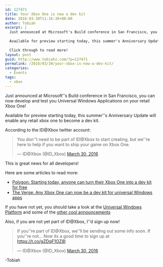 ```yaml
---
id: 127471
title: Your Xbox One is now a dev kit
date: 2016-03-30T11:16:38+00:00
author: Tobiah
excerpt: |
  Just announced at Microsoft's Build conference in San Francisco, you can now develop and test you Universal Windows Applications on your retail Xbox One!
  
  Available for preview starting today, this summer's Anniversary Update will enable any retail xbox one to become a dev kit.
  
  Click through to read more!
layout: post
guid: http://www.tobiahz.com/?p=127471
permalink: /2016/03/30/your-xbox-is-now-a-dev-kit/
categories:
  - Events
tags:
  - xbox
---
```

Just announced at Microsoft''s Build conference in San Francisco, you can now develop and test you Universal Windows Applications on your retail Xbox One!

Available for preview starting today, this&nbsp;summer''s Anniversary Update will enable any retail xbox one to become a dev kit.

According to the ID@Xbox twitter account:

<blockquote class="twitter-tweet" data-lang="en">
  <p dir="ltr" lang="en">
    You don''t need to be part of ID@Xbox to start creating, but we''re here to help if you want to ship your game on Xbox One.
  </p>
  
  <p>
    — ID@Xbox (@ID_Xbox) <a href="https://twitter.com/ID_Xbox/status/715218215945670656">March 30, 2016</a>
  </p>
</blockquote>


   
<!--more-->


   
This is great news for all developers!

Here are some articles to read more:

  * <a href="http://www.polygon.com/2016/3/30/11318568/xbox-one-dev-kit" target="_blank">Polygon:&nbsp;Starting today, anyone can turn their Xbox One into a dev kit for free</a>
  * <a href="http://www.theverge.com/2016/3/30/11331366/xbox-one-dev-mode-windows-apps" target="_blank">The Verge:&nbsp;Any Xbox One can now be a dev kit for universal Windows apps</a>

If you have not yet, you should take a look at the <a href="https://msdn.microsoft.com/en-us/windows/uwp/get-started/universal-application-platform-guide" target="_blank">Universal Windows Platform</a> and some of the <a href="https://blogs.windows.com/blog/tag/build-2016/" target="_blank">other cool announcements</a>

Also, if you are not yet part of ID@Xbox, I''d sign up now!

<blockquote class="twitter-tweet" data-lang="en">
  <p>
    If you''re part of ID@Xbox, we''ll be sending out some info soon. If you''re not&#8230; Now its a good time to sign up at <a href="https://t.co/gZDqF1OZ8I">https://t.co/gZDqF1OZ8I</a>
  </p>
  
  <p>
    — ID@Xbox (@ID_Xbox) <a href="https://twitter.com/ID_Xbox/status/715217938207223808">March 30, 2016</a>
  </p>
</blockquote>



-Tobiah
